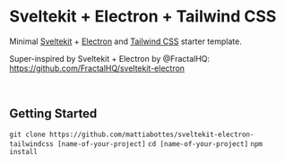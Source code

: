 # Sveltekit + Electron + Tailwind CSS

Minimal [Sveltekit](https://github.com/sveltejs/kit#readme) + [Electron](https://www.electronjs.org/) and [Tailwind CSS](https://tailwindcss.com/) starter template.

Super-inspired by Sveltekit + Electron by @FractalHQ: https://github.com/FractalHQ/sveltekit-electron

<br />

## Getting Started

`git clone https://github.com/mattiabottes/sveltekit-electron-tailwindcss [name-of-your-project]`
`cd [name-of-your-project]`
`npm install`
